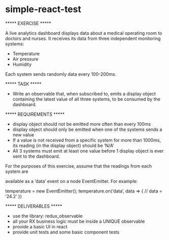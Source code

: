 # simple-react-test

***** EXERCISE *****

A live analytics dashboard displays data about a medical operating room to doctors
and nurses. It receives its data from three independent monitoring systems:

- Temperature
- Air pressure
- Humidity

Each system sends randomly data every 100-200ms.

***** TASK *****
- Write an observable that, when subscribed to, emits a display object containing the
latest value of all three systems, to be consumed by the dashboard.

***** REQUIREMENTS *****

- display object should not be emitted more often than every 100ms
- display object should only be emitted when one of the systems sends a new value
- If a value is not received from a specific system for more than 1000ms, its reading (in the display object) should be ‘N/A’
- All 3 systems must emit at least one value before 1 display object is ever sent to the dashboard.

For the purposes of this exercise, assume that the readings from each system are

available as a ‘data’ event on a node EventEmitter. For example:

temperature = new EventEmitter();
temperature.on(‘data’, data => { // data = ‘24.2’ })

***** DELIVERABLES *****

- use the library: redux_observable
- all your RX business logic must be inside a UNIQUE observable
- provide a basic UI in react
- provide unit tests and some basic component tests
